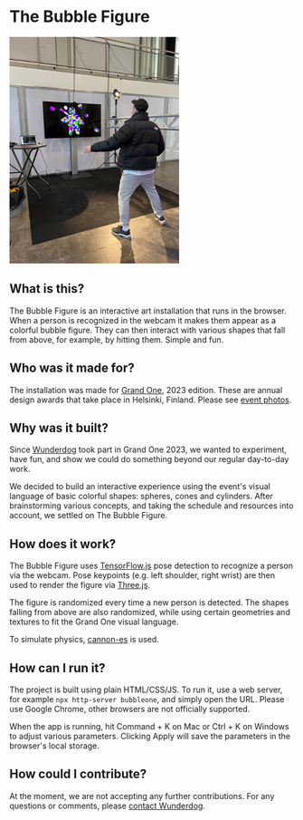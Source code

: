 # The Bubble Figure

<img src="bubble-figure-demo.jpg" width="300" alt="Bubble Figure Demo" />

## What is this?

The Bubble Figure is an interactive art installation that runs in the browser. When a person is recognized in the webcam
it makes them appear as a colorful bubble figure. They can then interact with various shapes that fall from above, for
example, by hitting them. Simple and fun.

## Who was it made for?

The installation was made for [Grand One](https://grandone.fi), 2023 edition. These are annual design awards that
take place in Helsinki, Finland. Please see [event photos](https://www.paavopykalainen.com/2023/Grand-One-2023/n-FrhNhf/).

## Why was it built?

Since [Wunderdog](https://www.wunderdog.fi) took part in Grand One 2023, we wanted to experiment, have fun, and show we
could do something beyond our regular day-to-day work.

We decided to build an interactive experience using the event's visual language of basic colorful shapes: spheres, cones
and cylinders. After brainstorming various concepts, and taking the schedule and resources into account, we settled on
The Bubble Figure.

## How does it work?

The Bubble Figure uses [TensorFlow.js](https://github.com/tensorflow/tfjs-models) pose detection to recognize a person
via the webcam. Pose keypoints (e.g. left shoulder, right wrist) are then used to render the figure via [Three.js](https://threejs.org).

The figure is randomized every time a new person is detected. The shapes falling from above are also randomized, while
using certain geometries and textures to fit the Grand One visual language.

To simulate physics, [cannon-es](https://pmndrs.github.io/cannon-es/) is used.

## How can I run it?

The project is built using plain HTML/CSS/JS. To run it, use a web server, for example `npx http-server bubbleone`,
and simply open the URL. Please use Google Chrome, other browsers are not officially supported.

When the app is running, hit Command + K on Mac or Ctrl + K on Windows to adjust various parameters. Clicking Apply will
save the parameters in the browser's local storage.

## How could I contribute?

At the moment, we are not accepting any further contributions. For any questions or comments, please [contact Wunderdog](https://www.wunderdog.fi/contact).
